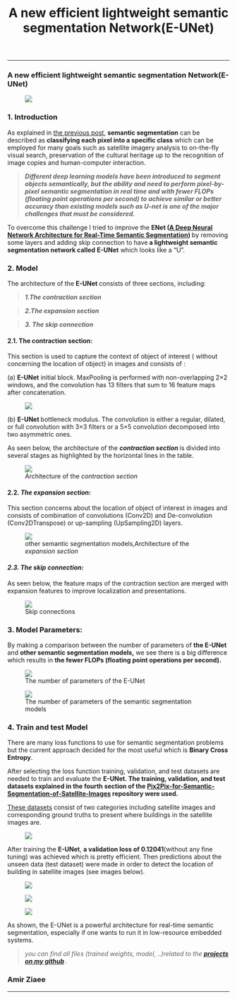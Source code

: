 
<header>
<h1 class="p-name">A new  efficient lightweight semantic segmentation Network(E-UNet)</h1>
</header>
<section data-field="subtitle" class="p-summary">

</section>
<section data-field="body" class="e-content">
<section name="2c33" class="section section--body section--first"><div class="section-divider"><hr class="section-divider"></div><div class="section-content"><div class="section-inner sectionLayout--insetColumn"><h3 name="16d5" id="16d5" class="graf graf--h3 graf--leading graf--title">A new efficient lightweight semantic segmentation Network(E-UNet)</h3><figure name="b088" id="b088" class="graf graf--figure graf-after--h3"><img class="graf-image" data-image-id="1*8-EbD0OkVEWo7AySaK50Hw.png" data-width="1992" data-height="1112" data-is-featured="true" src="https://cdn-images-1.medium.com/max/800/1*8-EbD0OkVEWo7AySaK50Hw.png"></figure><h3 name="d278" id="d278" class="graf graf--h3 graf-after--figure">1. Introduction</h3><p name="8541" id="8541" class="graf graf--p graf-after--h3">As explained in <a href="https://medium.com/analytics-vidhya/deep-learning-semantic-segmentation-networks-18148e2cf0fb" data-href="https://medium.com/analytics-vidhya/deep-learning-semantic-segmentation-networks-18148e2cf0fb" class="markup--anchor markup--p-anchor" target="_blank">the previous post</a>, <strong class="markup--strong markup--p-strong">semantic segmentation</strong> can be described as <strong class="markup--strong markup--p-strong">classifying each pixel into a specific class</strong> which can be employed for many goals such as satellite imagery analysis to on-the-fly visual search, preservation of the cultural heritage up to the recognition of image copies and human-computer interaction.</p><blockquote name="f049" id="f049" class="graf graf--blockquote graf-after--p"><strong class="markup--strong markup--blockquote-strong"><em class="markup--em markup--blockquote-em">Different deep learning models have been introduced to segment objects semantically, but the ability and need to perform pixel-by-pixel semantic segmentation in real time and with fewer FLOPs (floating point operations per second) to achieve similar or better accuracy than existing models such as U-net is one of the major challenges that must be considered.</em></strong></blockquote><p name="73d8" id="73d8" class="graf graf--p graf-after--blockquote">To overcome this challenge I tried to improve the <strong class="markup--strong markup--p-strong">ENet (</strong><a href="https://arxiv.org/abs/1606.02147" data-href="https://arxiv.org/abs/1606.02147" class="markup--anchor markup--p-anchor" rel="noopener" target="_blank"><strong class="markup--strong markup--p-strong">A Deep Neural Network Architecture for Real-Time Semantic Segmentation</strong></a><strong class="markup--strong markup--p-strong">) </strong>by removing some layers and adding skip connection to have<strong class="markup--strong markup--p-strong"> a lightweight semantic segmentation network called</strong> <strong class="markup--strong markup--p-strong">E-UNet</strong> which looks like a “U”.</p><h3 name="dd67" id="dd67" class="graf graf--h3 graf-after--p"><strong class="markup--strong markup--h3-strong">2. Model</strong></h3><p name="cd7a" id="cd7a" class="graf graf--p graf-after--h3">The architecture of the <strong class="markup--strong markup--p-strong">E-UNet </strong>consists of three sections, including:</p><blockquote name="8889" id="8889" class="graf graf--blockquote graf-after--p"><strong class="markup--strong markup--blockquote-strong"><em class="markup--em markup--blockquote-em">1.The contraction section</em></strong></blockquote><blockquote name="f8d3" id="f8d3" class="graf graf--blockquote graf-after--blockquote"><strong class="markup--strong markup--blockquote-strong"><em class="markup--em markup--blockquote-em">2.The expansion section</em></strong></blockquote><blockquote name="2519" id="2519" class="graf graf--blockquote graf-after--blockquote"><strong class="markup--strong markup--blockquote-strong"><em class="markup--em markup--blockquote-em">3. The skip connection</em></strong></blockquote><h4 name="1d00" id="1d00" class="graf graf--h4 graf-after--blockquote"><strong class="markup--strong markup--h4-strong">2.1. The contraction section:</strong></h4><p name="bf58" id="bf58" class="graf graf--p graf-after--h4">This section is used to capture the context of object of interest ( without concerning the location of object) in images and consists of :</p><p name="4bd1" id="4bd1" class="graf graf--p graf-after--p">(a) <strong class="markup--strong markup--p-strong">E-UNet</strong> initial block. MaxPooling is performed with non-overlapping 2×2 windows, and the convolution has 13 filters that sum to 16 feature maps after concatenation.</p><figure name="c244" id="c244" class="graf graf--figure graf-after--p"><img class="graf-image" data-image-id="1*8TuBU8B2zHK2Mv9a5yhxUw.png" data-width="1354" data-height="542" src="https://cdn-images-1.medium.com/max/800/1*8TuBU8B2zHK2Mv9a5yhxUw.png"></figure><p name="e69d" id="e69d" class="graf graf--p graf-after--figure">(b) <strong class="markup--strong markup--p-strong">E-UNet </strong>bottleneck modulus. The convolution is either a regular, dilated, or full convolution with 3×3 filters or a 5×5 convolution decomposed into two asymmetric ones.</p><p name="85f6" id="85f6" class="graf graf--p graf-after--p">As seen below, the architecture of the <strong class="markup--strong markup--p-strong"><em class="markup--em markup--p-em">contraction section </em></strong>is divided into several stages as highlighted by the horizontal lines in the table.</p><figure name="4ec8" id="4ec8" class="graf graf--figure graf-after--p"><img class="graf-image" data-image-id="1*_11ROvh4wAbgKmIBgIlQ1Q.png" data-width="1072" data-height="1592" src="https://cdn-images-1.medium.com/max/800/1*_11ROvh4wAbgKmIBgIlQ1Q.png"><figcaption class="imageCaption">Architecture of the <em class="markup--em markup--figure-em">contraction section</em></figcaption></figure><h4 name="b1f4" id="b1f4" class="graf graf--h4 graf-after--figure">2.2. <strong class="markup--strong markup--h4-strong"><em class="markup--em markup--h4-em">The expansion section:</em></strong></h4><p name="1039" id="1039" class="graf graf--p graf-after--h4">This section concerns about the location of object of interest in images and consists of combination of convolutions (Conv2D) and De-convolution (Conv2DTranspose) or up-sampling (UpSampling2D) layers.</p><figure name="2cc3" id="2cc3" class="graf graf--figure graf-after--p"><img class="graf-image" data-image-id="1*PXACI9GQq_5GkEW2yQnVxw.png" data-width="1062" data-height="1242" src="https://cdn-images-1.medium.com/max/800/1*PXACI9GQq_5GkEW2yQnVxw.png"><figcaption class="imageCaption">other semantic segmentation models,Architecture of the <em class="markup--em markup--figure-em">expansion section</em></figcaption></figure><h4 name="63e9" id="63e9" class="graf graf--h4 graf-after--figure"><strong class="markup--strong markup--h4-strong"><em class="markup--em markup--h4-em">2.3. The skip connection:</em></strong></h4><p name="5c81" id="5c81" class="graf graf--p graf-after--h4">As seen below, the feature maps of the contraction section are merged with expansion features to improve localization and presentations.</p><figure name="1a9f" id="1a9f" class="graf graf--figure graf-after--p"><img class="graf-image" data-image-id="1*EyXHAkKVAGhrq0IflKY3oA.png" data-width="1936" data-height="1376" src="https://cdn-images-1.medium.com/max/800/1*EyXHAkKVAGhrq0IflKY3oA.png"><figcaption class="imageCaption">Skip connections</figcaption></figure><h3 name="3d04" id="3d04" class="graf graf--h3 graf-after--figure">3. Model Parameters:</h3><p name="060b" id="060b" class="graf graf--p graf-after--h3">By making a comparison between the number of parameters of <strong class="markup--strong markup--p-strong">the E-UNet</strong> and <strong class="markup--strong markup--p-strong">other semantic segmentation models,</strong> we see there is a big difference which results in <strong class="markup--strong markup--p-strong">the fewer FLOPs (floating point operations per second).</strong></p><figure name="50c0" id="50c0" class="graf graf--figure graf-after--p"><img class="graf-image" data-image-id="1*XOtYMZttpN0M55Lm-LpJZQ.png" data-width="842" data-height="202" src="https://cdn-images-1.medium.com/max/800/1*XOtYMZttpN0M55Lm-LpJZQ.png"><figcaption class="imageCaption">The number of parameters of the E-UNet</figcaption></figure><figure name="ddd3" id="ddd3" class="graf graf--figure graf-after--figure"><img class="graf-image" data-image-id="1*E_9RpScU-5gmNudhd3PkTw.png" data-width="1358" data-height="1482" src="https://cdn-images-1.medium.com/max/800/1*E_9RpScU-5gmNudhd3PkTw.png"><figcaption class="imageCaption">The number of parameters of the semantic segmentation models</figcaption></figure><h3 name="87d8" id="87d8" class="graf graf--h3 graf-after--figure">4. Train and test Model</h3><p name="b4a5" id="b4a5" class="graf graf--p graf-after--h3">There are many loss functions to use for semantic segmentation problems but the current approach decided for the most useful which is <strong class="markup--strong markup--p-strong">Binary Cross Entropy</strong>.</p><p name="03bb" id="03bb" class="graf graf--p graf-after--p">After selecting the loss function training, validation, and test datasets are needed to train and evaluate the <strong class="markup--strong markup--p-strong">E-UNet. The training, validation, and test datasets explained in the fourth section of the </strong><a href="https://github.com/A2Amir/Pix2Pix-for-Semantic-Segmentation-of-Satellite-Images" data-href="https://github.com/A2Amir/Pix2Pix-for-Semantic-Segmentation-of-Satellite-Images" class="markup--anchor markup--p-anchor" rel="noopener" target="_blank"><strong class="markup--strong markup--p-strong">Pix2Pix-for-Semantic-Segmentation-of-Satellite-Images</strong></a><strong class="markup--strong markup--p-strong"> repository were used.</strong></p><p name="43c2" id="43c2" class="graf graf--p graf-after--p"><a href="https://github.com/A2Amir/Pix2Pix-for-Semantic-Segmentation-of-Satellite-Images/tree/master/Dataset/Klein_Dataset2" data-href="https://github.com/A2Amir/Pix2Pix-for-Semantic-Segmentation-of-Satellite-Images/tree/master/Dataset/Klein_Dataset2" class="markup--anchor markup--p-anchor" rel="noopener" target="_blank">These datasets</a> consist of two categories including satellite images and corresponding ground truths to present where buildings in the satellite images are.</p><figure name="5462" id="5462" class="graf graf--figure graf-after--p"><img class="graf-image" data-image-id="1*PBaE11cSGobgXMAOieMdMA.png" data-width="1108" data-height="468" src="https://cdn-images-1.medium.com/max/800/1*PBaE11cSGobgXMAOieMdMA.png"><figcaption class="imageCaption"></figcaption></figure><p name="1114" id="1114" class="graf graf--p graf-after--figure">After training the <strong class="markup--strong markup--p-strong">E-UNet</strong>, <strong class="markup--strong markup--p-strong">a validation loss of 0.12041</strong>(without any fine tuning) was achieved which is pretty efficient. Then predictions about the unseen data (test dataset) were made in order to detect the location of building in satellite images (see images below).</p><figure name="e4a4" id="e4a4" class="graf graf--figure graf-after--p"><img class="graf-image" data-image-id="1*8VkEXmmGE0iEMhNGiNNo1w.png" data-width="2416" data-height="802" src="https://cdn-images-1.medium.com/max/800/1*8VkEXmmGE0iEMhNGiNNo1w.png"></figure><figure name="d4d3" id="d4d3" class="graf graf--figure graf-after--figure"><img class="graf-image" data-image-id="1*uxzU8MGdwDWo1B4YesEQ6w.png" data-width="2410" data-height="784" src="https://cdn-images-1.medium.com/max/800/1*uxzU8MGdwDWo1B4YesEQ6w.png"></figure><figure name="4bdb" id="4bdb" class="graf graf--figure graf-after--figure"><img class="graf-image" data-image-id="1*9YWOqZ95hV1haQqwEwiKYA.png" data-width="2406" data-height="780" src="https://cdn-images-1.medium.com/max/800/1*9YWOqZ95hV1haQqwEwiKYA.png"></figure><p name="4a51" id="4a51" class="graf graf--p graf-after--figure">As shown, the E-UNet is a powerful architecture for real-time semantic segmentation, especially if one wants to run it in low-resource embedded systems.</p><blockquote name="69c0" id="69c0" class="graf graf--blockquote graf-after--p"><em class="markup--em markup--blockquote-em">you can find all files (trained weights, model, ..)related to the </em><a href="https://github.com/A2Amir/A-new-efficient-lightweight-semantic-segmentation-Network" data-href="https://github.com/A2Amir/A-new-efficient-lightweight-semantic-segmentation-Network" class="markup--anchor markup--blockquote-anchor" rel="noopener" target="_blank"><strong class="markup--strong markup--blockquote-strong"><em class="markup--em markup--blockquote-em">projects on my github</em></strong></a><em class="markup--em markup--blockquote-em"> .</em></blockquote><h3 name="4467" id="4467" class="graf graf--h3 graf-after--blockquote graf--trailing">Amir Ziaee</h3></div></div></section><section name="a3b8" class="section section--body section--last"><div class="section-divider"><hr class="section-divider"></div><div class="section-content"><div class="section-inner sectionLayout--insetColumn"><div name="c7c3" id="c7c3" class="graf graf--mixtapeEmbed graf--leading"></section>
</section>
</article>
</body>
</html>
